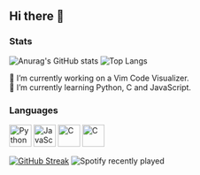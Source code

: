 ## Hi there 👋

### Stats
![Anurag's GitHub stats](https://github-readme-stats.vercel.app/api?username=welepy-dev&hide=issues,contribs&show_icons=true&theme=tokyonight&hide_title=true&line_height=31)
![Top Langs](https://github-readme-stats.vercel.app/api/top-langs/?username=welepy-dev&layout=compact&theme=tokyonight&hide_title=false)  

🔭 I’m currently working on a Vim Code Visualizer.  
🌱 I’m currently learning Python, C and JavaScript.  

### Languages

<img src="https://cdn.jsdelivr.net/gh/devicons/devicon/icons/python/python-original.svg" alt="Python" width="40" height="40"/> <img src="https://cdn.jsdelivr.net/gh/devicons/devicon/icons/javascript/javascript-original.svg" alt="JavaScript" width="40" height="40"/> <img src="https://cdn.jsdelivr.net/gh/devicons/devicon/icons/c/c-original.svg" alt="C" width="40" height="40"/> <img src="https://cdn.jsdelivr.net/gh/devicons/devicon/icons/bash/bash-original.svg" alt="C" width="40" height="40"/>

[![GitHub Streak](http://github-readme-streak-stats.herokuapp.com?user=welepy-dev&theme=hacker&hide_border=true&border_radius=7&date_format=j%20M%5B%20Y%5D&mode=weekly&exclude_days=Sun%2CMon&card_width=400&card_height=217&background=212121&stroke=69D862&ring=69D862&fire=303030&currStreakNum=DCDCDC&sideNums=DCDCDC&currStreakLabel=DCDCDC&sideLabels=DCDCDC&dates=DCDCDC&excludeDaysLabel=DCDCDC)](https://git.io/streak-stats)
![Spotify recently played](https://spotify-recently-played-readme.vercel.app/api?user=31yh2csauqsghuex6vtuciz5x5ry&count=3)
